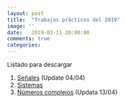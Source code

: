```yaml
---
layout: post
title:  "Trabajos prácticos del 2019"
image: ''
date:   2019-03-11 20:00:00
comments: true
categories: 
---
```


Listado para descargar

1. <a href="https://drive.google.com/open?id=1oipHKjKOewsKTUVTZ8zTvqkEadj0ONx_" target="_blank">Señales</a> (Update 04/04)
2. <a href="https://drive.google.com/open?id=1eDM3S6UK5pzHf_ISoeGKO_5SrCLnSjPQ" target="_blank">Sistemas</a>
3. <a href="https://drive.google.com/open?id=1wDNYXwFqwIv6qKQYTYjuPgJ0UGLgRbPx" target="_blank">Números complejos</a> (Updata 13/04)
